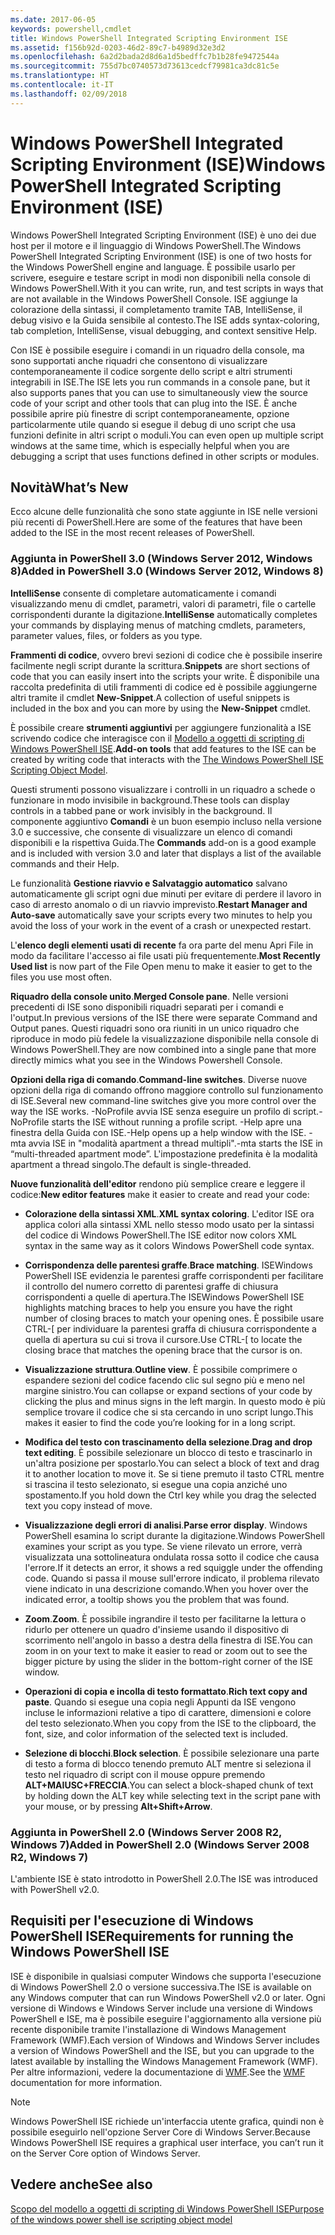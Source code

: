```yaml
---
ms.date: 2017-06-05
keywords: powershell,cmdlet
title: Windows PowerShell Integrated Scripting Environment ISE
ms.assetid: f156b92d-0203-46d2-89c7-b4989d32e3d2
ms.openlocfilehash: 6a2d2bada2d8d6a1d5bedffc7b1b28fe9472544a
ms.sourcegitcommit: 755d7bc0740573d73613cedcf79981ca3dc81c5e
ms.translationtype: HT
ms.contentlocale: it-IT
ms.lasthandoff: 02/09/2018
---
```

# <a name="windows-powershell-integrated-scripting-environment-ise"></a><span data-ttu-id="e0580-103">Windows PowerShell Integrated Scripting Environment (ISE)</span><span class="sxs-lookup"><span data-stu-id="e0580-103">Windows PowerShell Integrated Scripting Environment (ISE)</span></span>

<span data-ttu-id="e0580-104">Windows PowerShell Integrated Scripting Environment (ISE) è uno dei due host per il motore e il linguaggio di Windows PowerShell.</span><span class="sxs-lookup"><span data-stu-id="e0580-104">The Windows PowerShell Integrated Scripting Environment (ISE) is one of two hosts for the Windows PowerShell engine and language.</span></span> <span data-ttu-id="e0580-105">È possibile usarlo per scrivere, eseguire e testare script in modi non disponibili nella console di Windows PowerShell.</span><span class="sxs-lookup"><span data-stu-id="e0580-105">With it you can write, run, and test scripts in ways that are not available in the Windows PowerShell Console.</span></span> <span data-ttu-id="e0580-106">ISE aggiunge la colorazione della sintassi, il completamento tramite TAB, IntelliSense, il debug visivo e la Guida sensibile al contesto.</span><span class="sxs-lookup"><span data-stu-id="e0580-106">The ISE adds syntax-coloring, tab completion, IntelliSense, visual debugging, and context sensitive Help.</span></span>

<span data-ttu-id="e0580-107">Con ISE è possibile eseguire i comandi in un riquadro della console, ma sono supportati anche riquadri che consentono di visualizzare contemporaneamente il codice sorgente dello script e altri strumenti integrabili in ISE.</span><span class="sxs-lookup"><span data-stu-id="e0580-107">The ISE lets you run commands in a console pane, but it also supports panes that you can use to simultaneously view the source code of your script and other tools that can plug into the ISE.</span></span> <span data-ttu-id="e0580-108">È anche possibile aprire più finestre di script contemporaneamente, opzione particolarmente utile quando si esegue il debug di uno script che usa funzioni definite in altri script o moduli.</span><span class="sxs-lookup"><span data-stu-id="e0580-108">You can even open up multiple script windows at the same time, which is especially helpful when you are debugging a script that uses functions defined in other scripts or modules.</span></span>

## <a name="whats-new"></a><span data-ttu-id="e0580-109">Novità</span><span class="sxs-lookup"><span data-stu-id="e0580-109">What’s New</span></span>

<span data-ttu-id="e0580-110">Ecco alcune delle funzionalità che sono state aggiunte in ISE nelle versioni più recenti di PowerShell.</span><span class="sxs-lookup"><span data-stu-id="e0580-110">Here are some of the features that have been added to the ISE in the most recent releases of PowerShell.</span></span>

### <a name="added-in-powershell-30-windows-server-2012-windows-8"></a><span data-ttu-id="e0580-111">Aggiunta in PowerShell 3.0 (Windows Server 2012, Windows 8)</span><span class="sxs-lookup"><span data-stu-id="e0580-111">Added in PowerShell 3.0 (Windows Server 2012, Windows 8)</span></span>

<span data-ttu-id="e0580-112">**IntelliSense** consente di completare automaticamente i comandi visualizzando menu di cmdlet, parametri, valori di parametri, file o cartelle corrispondenti durante la digitazione.</span><span class="sxs-lookup"><span data-stu-id="e0580-112">**IntelliSense** automatically completes your commands by displaying menus of matching cmdlets, parameters, parameter values, files, or folders as you type.</span></span>

<span data-ttu-id="e0580-113">**Frammenti di codice**, ovvero brevi sezioni di codice che è possibile inserire facilmente negli script durante la scrittura.</span><span class="sxs-lookup"><span data-stu-id="e0580-113">**Snippets** are short sections of code that you can easily insert into the scripts your write.</span></span> <span data-ttu-id="e0580-114">È disponibile una raccolta predefinita di utili frammenti di codice ed è possibile aggiungerne altri tramite il cmdlet **New-Snippet**.</span><span class="sxs-lookup"><span data-stu-id="e0580-114">A collection of useful snippets is included in the box and you can more by using the **New-Snippet** cmdlet.</span></span>

<span data-ttu-id="e0580-115">È possibile creare **strumenti aggiuntivi** per aggiungere funzionalità a ISE scrivendo codice che interagisce con il [Modello a oggetti di scripting di Windows PowerShell ISE](../../core-powershell/ise/The-ISE-Object-Model-Hierarchy.md).</span><span class="sxs-lookup"><span data-stu-id="e0580-115">**Add-on tools** that add features to the ISE can be created by writing code that interacts with the [The Windows PowerShell ISE Scripting Object Model](../../core-powershell/ise/The-ISE-Object-Model-Hierarchy.md).</span></span>

<span data-ttu-id="e0580-116">Questi strumenti possono visualizzare i controlli in un riquadro a schede o funzionare in modo invisibile in background.</span><span class="sxs-lookup"><span data-stu-id="e0580-116">These tools can display controls in a tabbed pane or work invisibly in the background.</span></span> <span data-ttu-id="e0580-117">Il componente aggiuntivo **Comandi** è un buon esempio incluso nella versione 3.0 e successive, che consente di visualizzare un elenco di comandi disponibili e la rispettiva Guida.</span><span class="sxs-lookup"><span data-stu-id="e0580-117">The **Commands** add-on is a good example and is included with version 3.0 and later that displays a list of the available commands and their Help.</span></span>

<span data-ttu-id="e0580-118">Le funzionalità **Gestione riavvio e Salvataggio automatico** salvano automaticamente gli script ogni due minuti per evitare di perdere il lavoro in caso di arresto anomalo o di un riavvio imprevisto.</span><span class="sxs-lookup"><span data-stu-id="e0580-118">**Restart Manager and Auto-save** automatically save your scripts every two minutes to help you avoid the loss of your work in the event of a crash or unexpected restart.</span></span>

<span data-ttu-id="e0580-119">L'**elenco degli elementi usati di recente** fa ora parte del menu Apri File in modo da facilitare l'accesso ai file usati più frequentemente.</span><span class="sxs-lookup"><span data-stu-id="e0580-119">**Most Recently Used list** is now part of the File Open menu to make it easier to get to the files you use most often.</span></span>

<span data-ttu-id="e0580-120">**Riquadro della console unito**.</span><span class="sxs-lookup"><span data-stu-id="e0580-120">**Merged Console pane**.</span></span> <span data-ttu-id="e0580-121">Nelle versioni precedenti di ISE sono disponibili riquadri separati per i comandi e l'output.</span><span class="sxs-lookup"><span data-stu-id="e0580-121">In previous versions of the ISE there were separate Command and Output panes.</span></span> <span data-ttu-id="e0580-122">Questi riquadri sono ora riuniti in un unico riquadro che riproduce in modo più fedele la visualizzazione disponibile nella console di Windows PowerShell.</span><span class="sxs-lookup"><span data-stu-id="e0580-122">They are now combined into a single pane that more directly mimics what you see in the Windows Powershell Console.</span></span>

<span data-ttu-id="e0580-123">**Opzioni della riga di comando**.</span><span class="sxs-lookup"><span data-stu-id="e0580-123">**Command-line switches**.</span></span> <span data-ttu-id="e0580-124">Diverse nuove opzioni della riga di comando offrono maggiore controllo sul funzionamento di ISE.</span><span class="sxs-lookup"><span data-stu-id="e0580-124">Several new command-line switches give you more control over the way the ISE works.</span></span> <span data-ttu-id="e0580-125">-NoProfile avvia ISE senza eseguire un profilo di script.</span><span class="sxs-lookup"><span data-stu-id="e0580-125">-NoProfile starts the ISE without running a profile script.</span></span> <span data-ttu-id="e0580-126">-Help apre una finestra della Guida con ISE.</span><span class="sxs-lookup"><span data-stu-id="e0580-126">-Help opens up a help window with the ISE.</span></span> <span data-ttu-id="e0580-127">-mta avvia ISE in "modalità apartment a thread multipli".</span><span class="sxs-lookup"><span data-stu-id="e0580-127">-mta starts the ISE in “multi-threaded apartment mode”.</span></span> <span data-ttu-id="e0580-128">L'impostazione predefinita è la modalità apartment a thread singolo.</span><span class="sxs-lookup"><span data-stu-id="e0580-128">The default is single-threaded.</span></span>

<span data-ttu-id="e0580-129">**Nuove funzionalità dell'editor** rendono più semplice creare e leggere il codice:</span><span class="sxs-lookup"><span data-stu-id="e0580-129">**New editor features** make it easier to create and read your code:</span></span>

- <span data-ttu-id="e0580-130">**Colorazione della sintassi XML**.</span><span class="sxs-lookup"><span data-stu-id="e0580-130">**XML syntax coloring**.</span></span> <span data-ttu-id="e0580-131">L'editor ISE ora applica colori alla sintassi XML nello stesso modo usato per la sintassi del codice di Windows PowerShell.</span><span class="sxs-lookup"><span data-stu-id="e0580-131">The ISE editor now colors XML syntax in the same way as it colors Windows PowerShell code syntax.</span></span>

- <span data-ttu-id="e0580-132">**Corrispondenza delle parentesi graffe**.</span><span class="sxs-lookup"><span data-stu-id="e0580-132">**Brace matching**.</span></span> <span data-ttu-id="e0580-133">ISEWindows PowerShell ISE evidenzia le parentesi graffe corrispondenti per facilitare il controllo del numero corretto di parentesi graffe di chiusura corrispondenti a quelle di apertura.</span><span class="sxs-lookup"><span data-stu-id="e0580-133">The ISEWindows PowerShell ISE highlights matching braces to help you ensure you have the right number of closing braces to match your opening ones.</span></span> <span data-ttu-id="e0580-134">È possibile usare CTRL-\[ per individuare la parentesi graffa di chiusura corrispondente a quella di apertura su cui si trova il cursore.</span><span class="sxs-lookup"><span data-stu-id="e0580-134">Use CTRL-\[ to locate the closing brace that matches the opening brace that the cursor is on.</span></span>

- <span data-ttu-id="e0580-135">**Visualizzazione struttura**.</span><span class="sxs-lookup"><span data-stu-id="e0580-135">**Outline view**.</span></span> <span data-ttu-id="e0580-136">È possibile comprimere o espandere sezioni del codice facendo clic sul segno più e meno nel margine sinistro.</span><span class="sxs-lookup"><span data-stu-id="e0580-136">You can collapse or expand sections of your code by clicking the plus and minus signs in the left margin.</span></span> <span data-ttu-id="e0580-137">In questo modo è più semplice trovare il codice che si sta cercando in uno script lungo.</span><span class="sxs-lookup"><span data-stu-id="e0580-137">This makes it easier to find the code you’re looking for in a long script.</span></span>

- <span data-ttu-id="e0580-138">**Modifica del testo con trascinamento della selezione**.</span><span class="sxs-lookup"><span data-stu-id="e0580-138">**Drag and drop text editing**.</span></span> <span data-ttu-id="e0580-139">È possibile selezionare un blocco di testo e trascinarlo in un'altra posizione per spostarlo.</span><span class="sxs-lookup"><span data-stu-id="e0580-139">You can select a block of text and drag it to another location to move it.</span></span> <span data-ttu-id="e0580-140">Se si tiene premuto il tasto CTRL mentre si trascina il testo selezionato, si esegue una copia anziché uno spostamento.</span><span class="sxs-lookup"><span data-stu-id="e0580-140">If you hold down the Ctrl key while you drag the selected text you copy instead of move.</span></span>

- <span data-ttu-id="e0580-141">**Visualizzazione degli errori di analisi**.</span><span class="sxs-lookup"><span data-stu-id="e0580-141">**Parse error display**.</span></span> <span data-ttu-id="e0580-142">Windows PowerShell esamina lo script durante la digitazione.</span><span class="sxs-lookup"><span data-stu-id="e0580-142">Windows PowerShell examines your script as you type.</span></span> <span data-ttu-id="e0580-143">Se viene rilevato un errore, verrà visualizzata una sottolineatura ondulata rossa sotto il codice che causa l'errore.</span><span class="sxs-lookup"><span data-stu-id="e0580-143">If it detects an error, it shows a red squiggle under the offending code.</span></span> <span data-ttu-id="e0580-144">Quando si passa il mouse sull'errore indicato, il problema rilevato viene indicato in una descrizione comando.</span><span class="sxs-lookup"><span data-stu-id="e0580-144">When you hover over the indicated error, a tooltip shows you the problem that was found.</span></span>

- <span data-ttu-id="e0580-145">**Zoom**.</span><span class="sxs-lookup"><span data-stu-id="e0580-145">**Zoom**.</span></span> <span data-ttu-id="e0580-146">È possibile ingrandire il testo per facilitarne la lettura o ridurlo per ottenere un quadro d'insieme usando il dispositivo di scorrimento nell'angolo in basso a destra della finestra di ISE.</span><span class="sxs-lookup"><span data-stu-id="e0580-146">You can zoom in on your text to make it easier to read or zoom out to see the bigger picture by using the slider in the bottom-right corner of the ISE window.</span></span>

- <span data-ttu-id="e0580-147">**Operazioni di copia e incolla di testo formattato**.</span><span class="sxs-lookup"><span data-stu-id="e0580-147">**Rich text copy and paste**.</span></span> <span data-ttu-id="e0580-148">Quando si esegue una copia negli Appunti da ISE vengono incluse le informazioni relative a tipo di carattere, dimensioni e colore del testo selezionato.</span><span class="sxs-lookup"><span data-stu-id="e0580-148">When you copy from the ISE to the clipboard, the font, size, and color information of the selected text is included.</span></span>

- <span data-ttu-id="e0580-149">**Selezione di blocchi**.</span><span class="sxs-lookup"><span data-stu-id="e0580-149">**Block selection**.</span></span> <span data-ttu-id="e0580-150">È possibile selezionare una parte di testo a forma di blocco tenendo premuto ALT mentre si seleziona il testo nel riquadro di script con il mouse oppure premendo **ALT+MAIUSC+FRECCIA**.</span><span class="sxs-lookup"><span data-stu-id="e0580-150">You can select a block-shaped chunk of text by holding down the ALT key while selecting text in the script pane with your mouse, or by pressing **Alt+Shift+Arrow**.</span></span>

### <a name="added-in-powershell-20-windows-server-2008-r2-windows-7"></a><span data-ttu-id="e0580-151">Aggiunta in PowerShell 2.0 (Windows Server 2008 R2, Windows 7)</span><span class="sxs-lookup"><span data-stu-id="e0580-151">Added in PowerShell 2.0 (Windows Server 2008 R2, Windows 7)</span></span>

<span data-ttu-id="e0580-152">L'ambiente ISE è stato introdotto in PowerShell 2.0.</span><span class="sxs-lookup"><span data-stu-id="e0580-152">The ISE was introduced with PowerShell v2.0.</span></span>

## <a name="requirements-for-running-the-windows-powershell-ise"></a><span data-ttu-id="e0580-153">Requisiti per l'esecuzione di Windows PowerShell ISE</span><span class="sxs-lookup"><span data-stu-id="e0580-153">Requirements for running the Windows PowerShell ISE</span></span>

<span data-ttu-id="e0580-154">ISE è disponibile in qualsiasi computer Windows che supporta l'esecuzione di Windows PowerShell 2.0 o versione successiva.</span><span class="sxs-lookup"><span data-stu-id="e0580-154">The ISE is available on any Windows computer that can run Windows PowerShell v2.0 or later.</span></span> <span data-ttu-id="e0580-155">Ogni versione di Windows e Windows Server include una versione di Windows PowerShell e ISE, ma è possibile eseguire l'aggiornamento alla versione più recente disponibile tramite l'installazione di Windows Management Framework (WMF).</span><span class="sxs-lookup"><span data-stu-id="e0580-155">Each version of Windows and Windows Server includes a version of Windows PowerShell and the ISE, but you can upgrade to the latest available by installing the Windows Management Framework (WMF).</span></span> <span data-ttu-id="e0580-156">Per altre informazioni, vedere la documentazione di [WMF](/powershell/wmf/readme).</span><span class="sxs-lookup"><span data-stu-id="e0580-156">See the [WMF](/powershell/wmf/readme) documentation for more information.</span></span>

> [!NOTE]
> <span data-ttu-id="e0580-157">Windows PowerShell ISE richiede un'interfaccia utente grafica, quindi non è possibile eseguirlo nell'opzione Server Core di Windows Server.</span><span class="sxs-lookup"><span data-stu-id="e0580-157">Because Windows PowerShell ISE requires a graphical user interface, you can’t run it on the Server Core option of Windows Server.</span></span>

## <a name="see-also"></a><span data-ttu-id="e0580-158">Vedere anche</span><span class="sxs-lookup"><span data-stu-id="e0580-158">See also</span></span>

[<span data-ttu-id="e0580-159">Scopo del modello a oggetti di scripting di Windows PowerShell ISE</span><span class="sxs-lookup"><span data-stu-id="e0580-159">Purpose of the windows power shell ise scripting object model</span></span>](../../core-powershell/ise/Purpose-of-the-Windows-PowerShell-ISE-Scripting-Object-Model.md)
